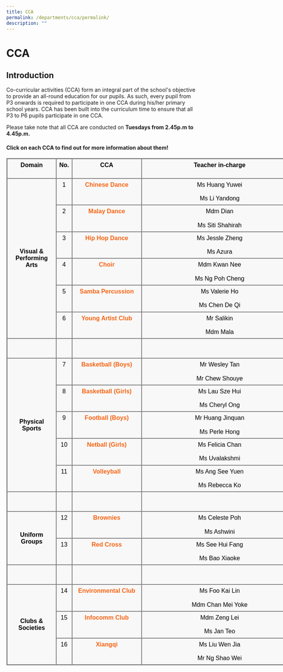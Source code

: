 ```yaml
---
title: CCA
permalink: /departments/cca/permalink/
description: ""
---
```

CCA
===

Introduction
------------

  

Co-curricular activities (CCA) form an integral part of the school's objective to provide an all-round education for our pupils. As such, every pupil from P3 onwards is required to participate in one CCA during his/her primary school years. CCA has been built into the curriculum time to ensure that all P3 to P6 pupils participate in one CCA.

Please take note that all CCA are conducted on **Tuesdays from 2.45p.m to 4.45p.m.**

#### Click on each CCA to find out for more information about them!

<table class="ive_eobj_center iveo_table ives_tab_simple3" cellspacing="0" cellpadding="5" style="margin: auto; outline: 0px; padding: 0px; border-collapse: collapse; clear: both; border: 1px solid rgb(170, 170, 170); color: rgb(0, 0, 0); font-family: Raleway, sans-serif; font-size: 16px; font-style: normal; font-variant-ligatures: normal; font-variant-caps: normal; font-weight: 400; letter-spacing: normal; orphans: 2; text-align: left; text-transform: none; white-space: normal; widows: 2; word-spacing: 0px; -webkit-text-stroke-width: 0px; background-color: rgba(248, 248, 248, 0.9); text-decoration-thickness: initial; text-decoration-style: initial; text-decoration-color: initial; width: 773.062px;"><tbody style="margin: 0px; outline: 0px; padding: 0px;"><tr style="margin: 0px; outline: 0px; padding: 0px;"><td valign="top" style="margin: 0px; outline: 0px; padding: 7px; text-align: center; border: 2px solid grey;"><b style="margin: 0px; outline: 0px; padding: 0px;">Domain<br style="margin: 0px; outline: 0px; padding: 0px;"><br style="margin: 0px; outline: 0px; padding: 0px;"></b></td><td valign="top" style="margin: 0px; outline: 0px; padding: 7px; text-align: center; border: 2px solid grey;"><b style="margin: 0px; outline: 0px; padding: 0px;">No.</b></td><td valign="top" style="margin: 0px; outline: 0px; padding: 7px; text-align: center; border: 2px solid grey;"><b style="margin: 0px; outline: 0px; padding: 0px;">CCA</b></td><td valign="top" style="margin: 0px; outline: 0px; padding: 7px; text-align: center; border: 2px solid grey; width: 465px;"><b style="margin: 0px; outline: 0px; padding: 0px;">Teacher in-charge</b></td></tr><tr style="margin: 0px; outline: 0px; padding: 0px;"><td rowspan="6" style="margin: 0px; outline: 0px; padding: 7px; text-align: center; border: 2px solid grey; width: 120px;"><b style="margin: 0px; outline: 0px; padding: 0px;">Visual &amp;<br style="margin: 0px; outline: 0px; padding: 0px;">Performing Arts</b><br style="margin: 0px; outline: 0px; padding: 0px;"></td><td valign="top" style="margin: 0px; outline: 0px; padding: 7px; text-align: center; border: 2px solid grey; width: 20px;">1</td><td valign="top" style="margin: 0px; outline: 0px; padding: 7px; text-align: center; border: 2px solid grey; width: 180px;"><a href="https://corporationpri.moe.edu.sg/qql/slot/u746/Departments/CCA/Chinese%20Dance.pdf" target="_blank" style="margin: 0px; outline: 0px; padding: 0px; color: rgb(245, 100, 20); text-decoration: none; font-weight: 700;">Chinese Dance</a></td><td valign="top" style="margin: 0px; outline: 0px; padding: 7px; text-align: center; border: 2px solid grey; width: 180px;"><div style="margin: 0px; outline: 0px; padding: 0px; line-height: 18.2px; text-align: center;">Ms Huang Yuwei</div><div style="margin: 0px; outline: 0px; padding: 0px; line-height: 18.2px; text-align: center;"><br style="margin: 0px; outline: 0px; padding: 0px;"></div><div style="margin: 0px; outline: 0px; padding: 0px; line-height: 18.2px; text-align: center;">Ms Li Yandong</div></td></tr><tr style="margin: 0px; outline: 0px; padding: 0px;"><td valign="top" style="margin: 0px; outline: 0px; padding: 7px; text-align: center; border: 2px solid grey; width: 20px;">2</td><td valign="top" style="margin: 0px; outline: 0px; padding: 7px; text-align: center; border: 2px solid grey; width: 180px;"><a href="https://corporationpri.moe.edu.sg/qql/slot/u746/Departments/CCA/Malay%20Dance.pdf" target="_blank" style="margin: 0px; outline: 0px; padding: 0px; color: rgb(245, 100, 20); text-decoration: none; font-weight: 700;">Malay Dance</a></td><td valign="top" style="margin: 0px; outline: 0px; padding: 7px; text-align: center; border: 2px solid grey; width: 180px;"><div style="margin: 0px; outline: 0px; padding: 0px; line-height: 18.2px; text-align: center;">Mdm Dian</div><div style="margin: 0px; outline: 0px; padding: 0px; line-height: 18.2px; text-align: center;"><br style="margin: 0px; outline: 0px; padding: 0px;"></div><div style="margin: 0px; outline: 0px; padding: 0px; line-height: 18.2px; text-align: center;">Ms Siti Shahirah</div></td></tr><tr style="margin: 0px; outline: 0px; padding: 0px;"><td valign="top" style="margin: 0px; outline: 0px; padding: 7px; text-align: center; border: 2px solid grey; width: 20px;">3</td><td valign="top" style="margin: 0px; outline: 0px; padding: 7px; text-align: center; border: 2px solid grey; width: 180px;"><a href="https://corporationpri.moe.edu.sg/qql/slot/u746/Departments/CCA/Hip%20Hop%20Dance.pdf" target="_blank" style="margin: 0px; outline: 0px; padding: 0px; color: rgb(245, 100, 20); text-decoration: none; font-weight: 700;">Hip Hop Dance</a></td><td valign="top" style="margin: 0px; outline: 0px; padding: 7px; text-align: center; border: 2px solid grey; width: 180px;"><div style="margin: 0px; outline: 0px; padding: 0px; line-height: 18.2px; text-align: center;"></div><div style="margin: 0px; outline: 0px; padding: 0px; line-height: 18.2px; text-align: center;">Ms Jessle Zheng<br style="margin: 0px; outline: 0px; padding: 0px;"></div><div style="margin: 0px; outline: 0px; padding: 0px; line-height: 18.2px; text-align: center;"><br style="margin: 0px; outline: 0px; padding: 0px;"></div><div style="margin: 0px; outline: 0px; padding: 0px; line-height: 18.2px; text-align: center;">Ms Azura</div></td></tr><tr style="margin: 0px; outline: 0px; padding: 0px;"><td valign="top" style="margin: 0px; outline: 0px; padding: 7px; text-align: center; border: 2px solid grey; width: 20px;">4</td><td valign="top" style="margin: 0px; outline: 0px; padding: 7px; text-align: center; border: 2px solid grey; width: 180px;"><a href="https://corporationpri.moe.edu.sg/qql/slot/u746/Departments/CCA/Choir.pdf" target="_blank" style="margin: 0px; outline: 0px; padding: 0px; color: rgb(245, 100, 20); text-decoration: none; font-weight: 700;">Choir</a></td><td valign="top" style="margin: 0px; outline: 0px; padding: 7px; text-align: center; border: 2px solid grey; width: 180px;"><div style="margin: 0px; outline: 0px; padding: 0px; line-height: 18.2px; text-align: center;"><span style="margin: 0px; outline: 0px; padding: 0px; background-color: initial;">Mdm Kwan Nee</span></div><div style="margin: 0px; outline: 0px; padding: 0px; line-height: 18.2px; text-align: center;"><span style="margin: 0px; outline: 0px; padding: 0px; background-color: initial;"><br style="margin: 0px; outline: 0px; padding: 0px;"></span></div><div style="margin: 0px; outline: 0px; padding: 0px; line-height: 18.2px; text-align: center;">Ms Ng Poh Cheng<br style="margin: 0px; outline: 0px; padding: 0px;"></div></td></tr><tr style="margin: 0px; outline: 0px; padding: 0px;"><td valign="top" style="margin: 0px; outline: 0px; padding: 7px; text-align: center; border: 2px solid grey; width: 20px;">5</td><td valign="top" style="margin: 0px; outline: 0px; padding: 7px; text-align: center; border: 2px solid grey; width: 180px;"><a href="https://corporationpri.moe.edu.sg/qql/slot/u746/Departments/CCA/Samba%20Percussion.pdf" target="_blank" style="margin: 0px; outline: 0px; padding: 0px; color: rgb(245, 100, 20); text-decoration: none; font-weight: 700;">Samba Percussion</a></td><td valign="top" style="margin: 0px; outline: 0px; padding: 7px; text-align: center; border: 2px solid grey; width: 180px;"><div style="margin: 0px; outline: 0px; padding: 0px; line-height: 18.2px; text-align: center;">Ms Valerie Ho</div><div style="margin: 0px; outline: 0px; padding: 0px; line-height: 18.2px; text-align: center;"><br style="margin: 0px; outline: 0px; padding: 0px;"></div><div style="margin: 0px; outline: 0px; padding: 0px; line-height: 18.2px; text-align: center;">Ms Chen De Qi</div></td></tr><tr style="margin: 0px; outline: 0px; padding: 0px;"><td valign="top" style="margin: 0px; outline: 0px; padding: 7px; text-align: center; border: 2px solid grey; width: 20px;">6</td><td valign="top" style="margin: 0px; outline: 0px; padding: 7px; text-align: center; border: 2px solid grey; width: 180px;"><a href="https://corporationpri.moe.edu.sg/qql/slot/u746/Departments/CCA/Young%20Artist%20Club.pdf" target="_blank" style="margin: 0px; outline: 0px; padding: 0px; color: rgb(245, 100, 20); text-decoration: none; font-weight: 700;">Young Artist Club</a></td><td valign="top" style="margin: 0px; outline: 0px; padding: 7px; text-align: center; border: 2px solid grey; width: 180px;"><div style="margin: 0px; outline: 0px; padding: 0px; line-height: 18.2px; text-align: center;">Mr Salikin</div><div style="margin: 0px; outline: 0px; padding: 0px; line-height: 18.2px; text-align: center;"><br style="margin: 0px; outline: 0px; padding: 0px;"></div><div style="margin: 0px; outline: 0px; padding: 0px; line-height: 18.2px; text-align: center;">Mdm Mala</div></td></tr><tr style="margin: 0px; outline: 0px; padding: 0px;"><td style="margin: 0px; outline: 0px; padding: 7px; text-align: center; border: 2px solid grey;"></td><td style="margin: 0px; outline: 0px; padding: 7px; text-align: center; border: 2px solid grey;"><br style="margin: 0px; outline: 0px; padding: 0px;"><br style="margin: 0px; outline: 0px; padding: 0px;"></td><td style="margin: 0px; outline: 0px; padding: 7px; text-align: center; border: 2px solid grey;"></td><td style="margin: 0px; outline: 0px; padding: 7px; text-align: center; border: 2px solid grey;"></td></tr><tr style="margin: 0px; outline: 0px; padding: 0px;"><td rowspan="5" style="margin: 0px; outline: 0px; padding: 7px; text-align: center; border: 2px solid grey; width: 80px;"><b style="margin: 0px; outline: 0px; padding: 0px;">Physical Sports</b></td><td valign="top" style="margin: 0px; outline: 0px; padding: 7px; text-align: center; border: 2px solid grey; width: 20px;">7</td><td valign="top" style="margin: 0px; outline: 0px; padding: 7px; text-align: center; border: 2px solid grey; width: 180px;"><a href="https://corporationpri.moe.edu.sg/qql/slot/u746/Departments/CCA/Basketball%20Boys.pdf" target="_blank" style="margin: 0px; outline: 0px; padding: 0px; color: rgb(245, 100, 20); text-decoration: none; font-weight: 700;">Basketball (Boys)</a></td><td valign="top" style="margin: 0px; outline: 0px; padding: 7px; text-align: center; border: 2px solid grey; width: 180px;"><div style="margin: 0px; outline: 0px; padding: 0px; line-height: 18.2px; text-align: center;">Mr Wesley Tan</div><div style="margin: 0px; outline: 0px; padding: 0px; line-height: 18.2px; text-align: center;"><br style="margin: 0px; outline: 0px; padding: 0px;"></div><div style="margin: 0px; outline: 0px; padding: 0px; line-height: 18.2px; text-align: center;">Mr Chew Shouye</div></td></tr><tr style="margin: 0px; outline: 0px; padding: 0px;"><td valign="top" style="margin: 0px; outline: 0px; padding: 7px; text-align: center; border: 2px solid grey; width: 20px;">8</td><td valign="top" style="margin: 0px; outline: 0px; padding: 7px; text-align: center; border: 2px solid grey; width: 180px;"><a href="https://corporationpri.moe.edu.sg/qql/slot/u746/Departments/CCA/Basketball%20Girls.pdf" target="_blank" style="margin: 0px; outline: 0px; padding: 0px; color: rgb(245, 100, 20); text-decoration: none; font-weight: 700;">Basketball (Girls)</a></td><td valign="top" style="margin: 0px; outline: 0px; padding: 7px; text-align: center; border: 2px solid grey; width: 180px;"><div style="margin: 0px; outline: 0px; padding: 0px; line-height: 18.2px; text-align: center;">Ms Lau Sze Hui</div><div style="margin: 0px; outline: 0px; padding: 0px; line-height: 18.2px; text-align: center;"><br style="margin: 0px; outline: 0px; padding: 0px;"></div><div style="margin: 0px; outline: 0px; padding: 0px; line-height: 18.2px; text-align: center;">Ms Cheryl Ong</div></td></tr><tr style="margin: 0px; outline: 0px; padding: 0px;"><td valign="top" style="margin: 0px; outline: 0px; padding: 7px; text-align: center; border: 2px solid grey; width: 20px;">9</td><td valign="top" style="margin: 0px; outline: 0px; padding: 7px; text-align: center; border: 2px solid grey; width: 180px;"><a href="https://corporationpri.moe.edu.sg/qql/slot/u746/Departments/CCA/Football%20Boys.pdf" target="_blank" style="margin: 0px; outline: 0px; padding: 0px; color: rgb(245, 100, 20); text-decoration: none; font-weight: 700;">Football (Boys)</a></td><td valign="top" style="margin: 0px; outline: 0px; padding: 7px; text-align: center; border: 2px solid grey; width: 180px;"><div style="margin: 0px; outline: 0px; padding: 0px; line-height: 18.2px; text-align: center;">Mr Huang Jinquan</div><div style="margin: 0px; outline: 0px; padding: 0px; line-height: 18.2px; text-align: center;"><br style="margin: 0px; outline: 0px; padding: 0px;"></div><div style="margin: 0px; outline: 0px; padding: 0px; line-height: 18.2px; text-align: center;">Ms Perle Hong</div></td></tr><tr style="margin: 0px; outline: 0px; padding: 0px;"><td valign="top" style="margin: 0px; outline: 0px; padding: 7px; text-align: center; border: 2px solid grey; width: 20px;">10</td><td valign="top" style="margin: 0px; outline: 0px; padding: 7px; text-align: center; border: 2px solid grey; width: 180px;"><a href="https://corporationpri.moe.edu.sg/qql/slot/u746/Departments/CCA/Netball%20Girls.pdf" target="_blank" style="margin: 0px; outline: 0px; padding: 0px; color: rgb(245, 100, 20); text-decoration: none; font-weight: 700;">Netball (Girls)</a></td><td valign="top" style="margin: 0px; outline: 0px; padding: 7px; text-align: center; border: 2px solid grey; width: 180px;"><div style="margin: 0px; outline: 0px; padding: 0px; line-height: 18.2px; text-align: center;">Ms Felicia Chan</div><div style="margin: 0px; outline: 0px; padding: 0px; line-height: 18.2px; text-align: center;"><br style="margin: 0px; outline: 0px; padding: 0px;"></div><div style="margin: 0px; outline: 0px; padding: 0px; line-height: 18.2px; text-align: center;">Ms Uvalakshmi</div></td></tr><tr style="margin: 0px; outline: 0px; padding: 0px;"><td valign="top" style="margin: 0px; outline: 0px; padding: 7px; text-align: center; border: 2px solid grey; width: 20px;">11</td><td valign="top" style="margin: 0px; outline: 0px; padding: 7px; text-align: center; border: 2px solid grey; width: 180px;"><a href="https://corporationpri.moe.edu.sg/qql/slot/u746/Departments/CCA/Volleyball%20Boys.pdf" target="_blank" style="margin: 0px; outline: 0px; padding: 0px; color: rgb(245, 100, 20); text-decoration: none; font-weight: 700;">Volleyball</a></td><td valign="top" style="margin: 0px; outline: 0px; padding: 7px; text-align: center; border: 2px solid grey; width: 180px;"><div style="margin: 0px; outline: 0px; padding: 0px; line-height: 18.2px; text-align: center;"><span style="margin: 0px; outline: 0px; padding: 0px; background-color: initial;">Ms Ang See Yuen</span><br style="margin: 0px; outline: 0px; padding: 0px;"></div><div style="margin: 0px; outline: 0px; padding: 0px; line-height: 18.2px; text-align: center;"><span style="margin: 0px; outline: 0px; padding: 0px; background-color: initial;"><br style="margin: 0px; outline: 0px; padding: 0px;"></span></div><div style="margin: 0px; outline: 0px; padding: 0px; line-height: 18.2px; text-align: center;"><span style="margin: 0px; outline: 0px; padding: 0px; background-color: initial;">Ms Rebecca Ko</span></div></td></tr><tr style="margin: 0px; outline: 0px; padding: 0px;"><td style="margin: 0px; outline: 0px; padding: 7px; text-align: center; border: 2px solid grey;"></td><td style="margin: 0px; outline: 0px; padding: 7px; text-align: center; border: 2px solid grey;"><br style="margin: 0px; outline: 0px; padding: 0px;"><br style="margin: 0px; outline: 0px; padding: 0px;"></td><td style="margin: 0px; outline: 0px; padding: 7px; text-align: center; border: 2px solid grey;"></td><td style="margin: 0px; outline: 0px; padding: 7px; text-align: center; border: 2px solid grey;"></td></tr><tr style="margin: 0px; outline: 0px; padding: 0px;"><td rowspan="2" style="margin: 0px; outline: 0px; padding: 7px; text-align: center; border: 2px solid grey; width: 80px;"><b style="margin: 0px; outline: 0px; padding: 0px;">Uniform Groups</b></td><td valign="top" style="margin: 0px; outline: 0px; padding: 7px; text-align: center; border: 2px solid grey; width: 20px;">12</td><td valign="top" style="margin: 0px; outline: 0px; padding: 7px; text-align: center; border: 2px solid grey; width: 180px;"><a href="https://corporationpri.moe.edu.sg/qql/slot/u746/Departments/CCA/Brownies%20Girls.pdf" target="_blank" style="margin: 0px; outline: 0px; padding: 0px; color: rgb(245, 100, 20); text-decoration: none; font-weight: 700;">Brownies</a></td><td valign="top" style="margin: 0px; outline: 0px; padding: 7px; text-align: center; border: 2px solid grey; width: 180px;"><div style="margin: 0px; outline: 0px; padding: 0px; line-height: 18.2px; text-align: center;">Ms Celeste Poh</div><div style="margin: 0px; outline: 0px; padding: 0px; line-height: 18.2px;"><br style="margin: 0px; outline: 0px; padding: 0px;"></div><div style="margin: 0px; outline: 0px; padding: 0px; line-height: 18.2px;">Ms Ashwini</div></td></tr><tr style="margin: 0px; outline: 0px; padding: 0px;"><td valign="top" style="margin: 0px; outline: 0px; padding: 7px; text-align: center; border: 2px solid grey; width: 20px;">13</td><td valign="top" style="margin: 0px; outline: 0px; padding: 7px; text-align: center; border: 2px solid grey; width: 180px;"><a href="https://corporationpri.moe.edu.sg/qql/slot/u746/Departments/CCA/Red%20Cross.pdf" target="_blank" style="margin: 0px; outline: 0px; padding: 0px; color: rgb(245, 100, 20); text-decoration: none; font-weight: 700;">Red Cross</a></td><td valign="top" style="margin: 0px; outline: 0px; padding: 7px; text-align: center; border: 2px solid grey; width: 180px;"><div style="margin: 0px; outline: 0px; padding: 0px; line-height: 18.2px;"><span style="margin: 0px; outline: 0px; padding: 0px; background-color: initial;">Ms See Hui Fang</span></div><div style="margin: 0px; outline: 0px; padding: 0px; line-height: 18.2px;"><br style="margin: 0px; outline: 0px; padding: 0px;"></div>Ms Bao Xiaoke</td></tr><tr style="margin: 0px; outline: 0px; padding: 0px;"><td style="margin: 0px; outline: 0px; padding: 7px; text-align: center; border: 2px solid grey;"></td><td style="margin: 0px; outline: 0px; padding: 7px; text-align: center; border: 2px solid grey;"><br style="margin: 0px; outline: 0px; padding: 0px;"><br style="margin: 0px; outline: 0px; padding: 0px;"></td><td style="margin: 0px; outline: 0px; padding: 7px; text-align: center; border: 2px solid grey;"></td><td style="margin: 0px; outline: 0px; padding: 7px; text-align: center; border: 2px solid grey;"></td></tr><tr style="margin: 0px; outline: 0px; padding: 0px;"><td rowspan="3" style="margin: 0px; outline: 0px; padding: 7px; text-align: center; border: 2px solid grey; width: 80px;"><b style="margin: 0px; outline: 0px; padding: 0px;">Clubs &amp; Societies</b></td><td valign="top" style="margin: 0px; outline: 0px; padding: 7px; text-align: center; border: 2px solid grey; width: 20px;">14</td><td valign="top" style="margin: 0px; outline: 0px; padding: 7px; text-align: center; border: 2px solid grey; width: 180px;"><a href="https://corporationpri.moe.edu.sg/qql/slot/u746/Departments/CCA/Environmental%20Club.pdf" target="_blank" style="margin: 0px; outline: 0px; padding: 0px; color: rgb(245, 100, 20); text-decoration: none; font-weight: 700;">Environmental Club</a></td><td valign="top" style="margin: 0px; outline: 0px; padding: 7px; text-align: center; border: 2px solid grey; width: 180px;"><div style="margin: 0px; outline: 0px; padding: 0px; line-height: 18.2px; text-align: center;"><span style="margin: 0px; outline: 0px; padding: 0px; background-color: initial;">Ms Foo Kai Lin</span></div><div style="margin: 0px; outline: 0px; padding: 0px; line-height: 18.2px; text-align: center;"><br style="margin: 0px; outline: 0px; padding: 0px;"></div><div style="margin: 0px; outline: 0px; padding: 0px; line-height: 18.2px; text-align: center;">Mdm Chan Mei Yoke</div></td></tr><tr style="margin: 0px; outline: 0px; padding: 0px;"><td valign="top" style="margin: 0px; outline: 0px; padding: 7px; text-align: center; border: 2px solid grey; width: 20px;">15</td><td valign="top" style="margin: 0px; outline: 0px; padding: 7px; text-align: center; border: 2px solid grey; width: 180px;"><a href="https://corporationpri.moe.edu.sg/qql/slot/u746/Departments/CCA/Infocomm%20Club.pdf" target="_blank" style="margin: 0px; outline: 0px; padding: 0px; color: rgb(245, 100, 20); text-decoration: none; font-weight: 700;">Infocomm Club</a></td><td valign="top" style="margin: 0px; outline: 0px; padding: 7px; text-align: center; border: 2px solid grey; width: 180px;"><div style="margin: 0px; outline: 0px; padding: 0px; line-height: 18.2px; text-align: center;">Mdm Zeng Lei</div><div style="margin: 0px; outline: 0px; padding: 0px; line-height: 18.2px; text-align: center;"><br style="margin: 0px; outline: 0px; padding: 0px;"></div><div style="margin: 0px; outline: 0px; padding: 0px; line-height: 18.2px; text-align: center;">Ms Jan Teo</div></td></tr><tr style="margin: 0px; outline: 0px; padding: 0px;"><td valign="top" style="margin: 0px; outline: 0px; padding: 7px; text-align: center; border: 2px solid grey; width: 20px;">16</td><td valign="top" style="margin: 0px; outline: 0px; padding: 7px; text-align: center; border: 2px solid grey; width: 180px;"><a href="https://corporationpri.moe.edu.sg/qql/slot/u746/Departments/CCA/Xiangqi.pdf" target="_blank" style="margin: 0px; outline: 0px; padding: 0px; color: rgb(245, 100, 20); text-decoration: none; font-weight: 700;">Xiangqi</a></td><td valign="top" style="margin: 0px; outline: 0px; padding: 7px; text-align: center; border: 2px solid grey; width: 180px;"><div style="margin: 0px; outline: 0px; padding: 0px; line-height: 18.2px; text-align: center;">Ms Liu Wen Jia</div><div style="margin: 0px; outline: 0px; padding: 0px; line-height: 18.2px; text-align: center;"><br style="margin: 0px; outline: 0px; padding: 0px;"></div><div style="margin: 0px; outline: 0px; padding: 0px; line-height: 18.2px; text-align: center;">Mr Ng Shao Wei</div></td></tr></tbody></table>